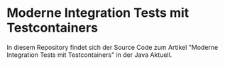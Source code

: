 # Moderne Integration Tests mit Testcontainers

In diesem Repository findet sich der Source Code zum Artikel "Moderne Integration Tests mit Testcontainers" in der Java Aktuell.
